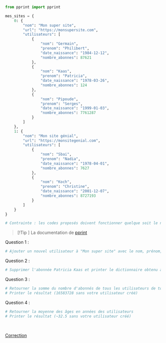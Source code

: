 ```python
from pprint import pprint

mes_sites = {
	0: {
		"nom": "Mon super site",
		"url": "https://monsupersite.com",
		"utilisateurs": [
			{
				"nom": "Germain",
				"prenom": "Philibert",
				"date_naissance": "1984-12-12",
				"nombre_abonnes": 87621
			},
			{
				"nom": "Kaas",
				"prenom": "Patricia",
				"date_naissance": "1978-03-26",
				"nombre_abonnes": 124
			},
			{
				"nom": "Pipoude",
				"prenom": "Serges",
				"date_naissance": "1999-01-03",
				"nombre_abonnes": 7761287
			}
		]
	},
	1: {
		"nom": "Mon site génial",
		"url": "https://monsitegenial.com",
		"utilisateurs": [
			{
				"nom": "Sbai",
				"prenom": "Nadia",
				"date_naissance": "1978-04-01",
				"nombre_abonnes": 7627
			},
			{
				"nom": "Koch",
				"prenom": "Christine",
				"date_naissance": "2001-12-07",
				"nombre_abonnes": 8727193
			}
		]
	}
}

# Contrainte : les codes proposés doivent fonctionner quelque soit le nombre de site et d'utilisateurs dans le dictionnaire.
```


>[!Tip ] La documentation de [pprint](https://docs.python.org/fr/3/library/pprint.html)


Question 1 :

```python
# Ajouter un nouvel utilisateur à "Mon super site" avec le nom, prénom, date de naissance et nombre d'abonnés de votre choix et printer le dictionnaire obtenu avec pprint pour obtenir un résultat plus lisible
```

Question 2 :

```python
# Supprimer l'abonnée Patricia Kaas et printer le dictionnaire obtenu avec pprint
```

Question 3 :

```python
# Retourner la somme du nombre d'abonnés de tous les utilisateurs de tous les sites à l'aide d'une boucle
# Printer le résultat (16583728 sans votre utilisateur créé)
```

Question 4 :

```python
# Retourner la moyenne des âges en années des utilisateurs
# Printer le résultat (~32.5 sans votre utilisateur créé)
```

<br>

[Correction](Exercices/a.%20Impératif/Corrections/17.%20Les%20dictionnaires.md)
